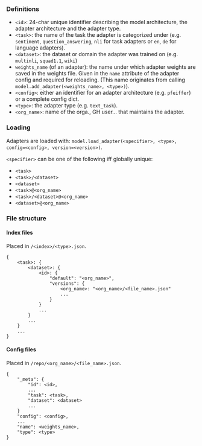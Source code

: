 ### Definitions

- `<id>`: 24-char unique identifier describing the model architecture, the adapter architecture and the adapter type.
- `<task>`: the name of the task the adapter is categorized under (e.g. `sentiment`, `question_answering`, `nli` for task adapters or `en`, `de` for language adapters).
- `<dataset>`: the dataset or domain the adapter was trained on (e.g. `multinli`, `squad1.1`, `wiki`)
- `weights_name` (of an adapter): the name under which adapter weights are saved in the weights file. Given in the `name` attribute of the adapter config and required for reloading. (This name originates from calling `model.add_adapter(<weights_name>, <type>)`).
- `<config>`: either an identifier for an adapter architecture (e.g. `pfeiffer`) or a complete config dict.
- `<type>`: the adapter type (e.g. `text_task`).
- `<org_name>`: name of the orga., GH user... that maintains the adapter.

### Loading

Adapters are loaded with: `model.load_adapter(<specifier>, <type>, config=<config>, version=<version>)`.

`<specifier>` can be one of the following iff globally unique:
- `<task>`
- `<task>/<dataset>`
- `<dataset>`
- `<task>@<org_name>`
- `<task>/<dataset>@<org_name>`
- `<dataset>@<org_name>`

### File structure

#### Index files

Placed in `/<index>/<type>.json`.

```
{
    <task>: {
        <dataset>: {
            <id>: {
                "default": "<org_name>",
                "versions": {
                    <org_name>: "<org_name>/<file_name>.json"
                    ...
                }
            }
            ...
        }
        ...
    }
    ...
}
```

#### Config files

Placed in `/repo/<org_name>/<file_name>.json`.

```
{
    "_meta": {
        "id": <id>,
        ...
        "task": <task>,
        "dataset": <dataset>
        ...
    }
    "config": <config>,
    ...
    "name": <weights_name>,
    "type": <type>
}
```
